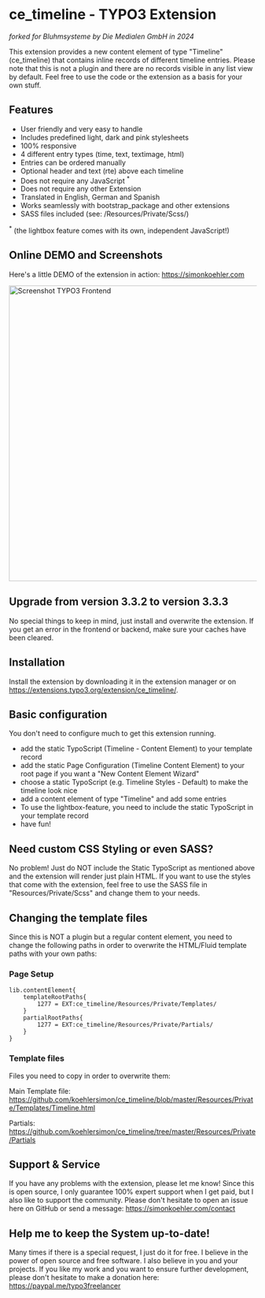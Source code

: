 # ce_timeline - TYPO3 Extension

_forked for Bluhmsysteme by Die Medialen GmbH in 2024_

This extension provides a new content element of type "Timeline" (ce_timeline) that contains inline records of different timeline entries. Please note that this is not a plugin and there are no records visible in any list view by default. Feel free to use the code or the extension as a basis for your own stuff.

## Features

- User friendly and very easy to handle
- Includes predefined light, dark and pink stylesheets
- 100% responsive
- 4 different entry types (time, text, textimage, html)
- Entries can be ordered manually
- Optional header and text (rte) above each timeline
- Does not require any JavaScript <sup>*</sup>
- Does not require any other Extension
- Translated in English, German and Spanish
- Works seamlessly with bootstrap_package and other extensions
- SASS files included (see: /Resources/Private/Scss/)

<sup>*</sup> (the lightbox feature comes with its own, independent JavaScript!)

## Online DEMO and Screenshots
Here's a little DEMO of the extension in action:
https://simonkoehler.com

<img width="600" src="https://simon-koehler.com/fileadmin/_processed_/2/2/csm_ce-timeline-preview_4b69c7cdba.jpg" alt="Screenshot TYPO3 Frontend">

## Upgrade from version 3.3.2 to version 3.3.3
No special things to keep in mind, just install and overwrite the extension. If you get an error in the frontend or backend, make sure your caches have been cleared.

## Installation
Install the extension by downloading it in the extension manager or on https://extensions.typo3.org/extension/ce_timeline/.

## Basic configuration
You don't need to configure much to get this extension running.

- add the static TypoScript (Timeline - Content Element) to your template record
- add the static Page Configuration (Timeline Content Element) to your root page if you want a "New Content Element Wizard"
- choose a static TypoScript (e.g. Timeline Styles - Default) to make the timeline look nice
- add a content element of type "Timeline" and add some entries
- To use the lightbox-feature, you need to include the static TypoScript in your template record
- have fun!

## Need custom CSS Styling or even SASS?

No problem! Just do NOT include the Static TypoScript as mentioned above and the extension will render just plain HTML. If you want to use the styles that come with the extension, feel free to use the SASS file in "Resources/Private/Scss" and change them to your needs.

## Changing the template files

Since this is NOT a plugin but a regular content element, you need to change the following paths in order to overwrite the HTML/Fluid template paths with your own paths:

### Page Setup

```
lib.contentElement{
    templateRootPaths{
        1277 = EXT:ce_timeline/Resources/Private/Templates/
    }
    partialRootPaths{
        1277 = EXT:ce_timeline/Resources/Private/Partials/
    }
}
```

### Template files

Files you need to copy in order to overwrite them:

Main Template file:
https://github.com/koehlersimon/ce_timeline/blob/master/Resources/Private/Templates/Timeline.html

Partials:
https://github.com/koehlersimon/ce_timeline/tree/master/Resources/Private/Partials

## Support & Service

If you have any problems with the extension, please let me know! Since this is open source, I only guarantee 100% expert support when I get paid, but I also like to support the community. Please don't hesitate to open an issue here on GitHub or send a message: https://simonkoehler.com/contact

## Help me to keep the System up-to-date!

Many times if there is a special request, I just do it for free. I believe in the power of open source and free software. I also believe in you and your projects. If you like my work and you want to ensure further development, please don't hesitate to make a donation here: https://paypal.me/typo3freelancer
